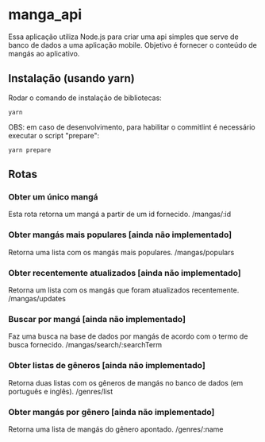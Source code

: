 # manga_api

Essa aplicação utiliza Node.js para criar uma api simples que serve de banco de dados a uma aplicação mobile. Objetivo é fornecer o conteúdo de mangás ao aplicativo.

## Instalação (usando yarn)

Rodar o comando de instalação de bibliotecas:

`yarn`

OBS: em caso de desenvolvimento, para habilitar o commitlint é necessário executar o script "prepare":

`yarn prepare`

## Rotas

### Obter um único mangá

Esta rota retorna um mangá a partir de um id fornecido.
/mangas/:id

### Obter mangás mais populares [ainda não implementado]

Retorna uma lista com os mangás mais populares.
/mangas/populars

### Obter recentemente atualizados [ainda não implementado]

Retorna um lista com os mangás que foram atualizados recentemente.
/mangas/updates

### Buscar por mangá [ainda não implementado]

Faz uma busca na base de dados por mangás de acordo com o termo de busca fornecido.
/mangas/search/:searchTerm

### Obter listas de gêneros [ainda não implementado]

Retorna duas listas com os gêneros de mangás no banco de dados (em português e inglês).
/genres/list

### Obter mangás por gênero [ainda não implementado]

Retorna uma lista de mangás do gênero apontado.
/genres/:name
